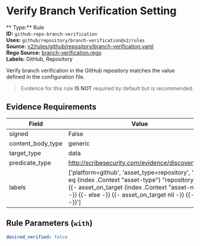# Verify Branch Verification Setting  
** Type:** Rule  
**ID:** `github-repo-branch-verification`  
**Uses:** `github/repository/branch-verification@v2/rules`  
**Source:** [v2/rules/github/repository/branch-verification.yaml](https://github.com/scribe-public/sample-policies/v2/rules/github/repository/branch-verification.yaml)  
**Rego Source:** [branch-verification.rego](https://github.com/scribe-public/sample-policies/v2/rules/github/repository/branch-verification.rego)  
**Labels:** GitHub, Repository  

Verify branch verification in the GitHub repository matches the value defined in the configuration file.

> Evidence for this rule **IS NOT** required by default but is recommended.


## Evidence Requirements  
| Field | Value |
|-------|-------|
| signed | False |
| content_body_type | generic |
| target_type | data |
| predicate_type | http://scribesecurity.com/evidence/discovery/v0.1 |
| labels | ['platform=github', 'asset_type=repository', '{{- if eq (index .Context "asset-type") "repository" -}} {{- asset_on_target (index .Context "asset-name") -}} {{- else -}} {{- asset_on_target nil -}} {{- end -}}'] |

## Rule Parameters (`with`)  
```yaml
desired_verified: false
```

